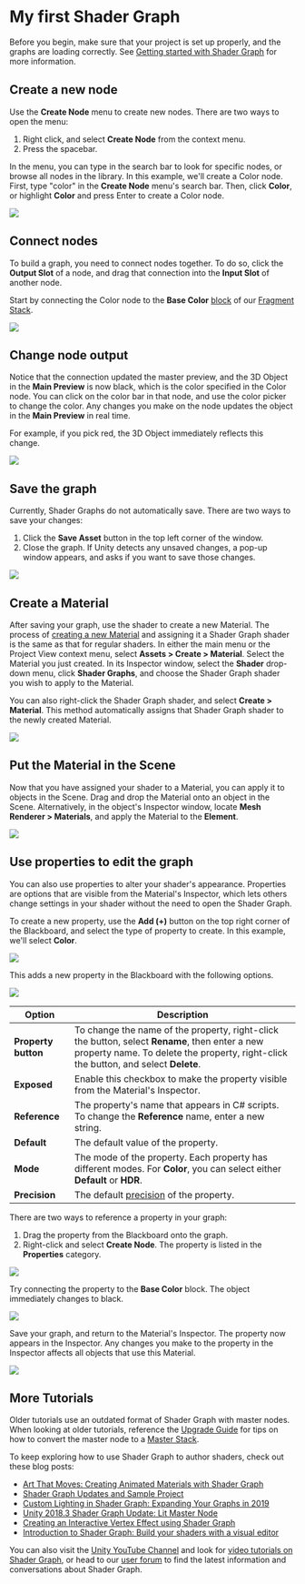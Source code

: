 # My first Shader Graph

Before you begin, make sure that your project is set up properly, and the graphs are loading correctly. See [Getting started with Shader Graph](Getting-Started) for more information.

## Create a new node

Use the **Create Node** menu to create new nodes. There are two ways to open the menu:

1. Right click, and select **Create Node** from the context menu.
2. Press the spacebar.

In the menu, you can type in the search bar to look for specific nodes, or browse all nodes in the library. In this example, we'll create a Color node. First, type "color" in the **Create Node** menu's search bar. Then, click **Color**, or highlight **Color** and press Enter to create a Color node.

![](images/MyFirstShaderGraph_01.png)

## Connect nodes

To build a graph, you need to connect nodes together. To do so, click the **Output Slot** of a node, and drag that connection into the **Input Slot** of another node.

Start by connecting the Color node to the **Base Color** [block]() of our [Fragment Stack](). 

![](images/MyFirstShaderGraph_02.png)

## Change node output

Notice that the connection updated the master preview, and the 3D Object in the **Main Preview** is now black, which is the color specified in the Color node. You can click on the color bar in that node, and use the color picker to change the color. Any changes you make on the node updates the object in the **Main Preview** in real time.

For example, if you pick red, the 3D Object immediately reflects this change.

![](images/MyFirstShaderGraph_03.png)

## Save the graph

Currently, Shader Graphs do not automatically save. There are two ways to save your changes:

1. Click the **Save Asset** button in the top left corner of the window.
3. Close the graph. If Unity detects any unsaved changes, a pop-up window appears, and asks if you want to save those changes.

![](images/MyFirstShaderGraph_04.png)

## Create a Material

After saving your graph, use the shader to create a new Material. The process of [creating a new Material](https://docs.unity3d.com/Manual/Materials.html) and assigning it a Shader Graph shader is the same as that for regular shaders. In either the main menu or the Project View context menu, select **Assets > Create > Material**. Select the Material you just created. In its Inspector window, select the **Shader** drop-down menu, click **Shader Graphs**, and choose the Shader Graph shader you wish to apply to the Material.

You can also right-click the Shader Graph shader, and select **Create > Material**. This method automatically assigns that Shader Graph shader to the newly created Material.

![](images/MyFirstShaderGraph_05.png)

## Put the Material in the Scene

Now that you have assigned your shader to a Material, you can apply it to objects in the Scene. Drag and drop the Material onto an object in the Scene. Alternatively, in the object's Inspector window, locate **Mesh Renderer > Materials**, and apply the Material to the **Element**.

![](images/MyFirstShaderGraph_06.png)

## Use properties to edit the graph

You can also use properties to alter your shader's appearance. Properties are options that are visible from the Material's Inspector, which lets others change settings in your shader without the need to open the Shader Graph.

To create a new property, use the **Add (+)** button on the top right corner of the Blackboard, and select the type of property to create. In this example, we'll select **Color**.

![](images/MyFirstShaderGraph_07.png)

This adds a new property in the Blackboard with the following options.

![](images/MyFirstShaderGraph_08.png)

| **Option**          | **Description**                                              |
| ------------------- | ------------------------------------------------------------ |
| **Property button** | To change the name of the property, right-click the button, select **Rename**, then enter a new property name. To delete the property, right-click the button, and select **Delete**. |
| **Exposed**         | Enable this checkbox to make the property visible from the Material's Inspector. |
| **Reference**       | The property's name that appears in C# scripts. To change the **Reference** name, enter a new string. |
| **Default**         | The default value of the property.                           |
| **Mode**            | The mode of the property. Each property has different modes. For **Color**, you can select either **Default** or **HDR**. |
| **Precision**            | The default [precision](Precision-Modes) of the property. |

There are two ways to reference a property in your graph:

1. Drag the property from the Blackboard onto the graph.
2. Right-click and select **Create Node**. The property is listed in the **Properties** category.

![](images/MyFirstShaderGraph_09.png)

Try connecting the property to the **Base Color** block. The object immediately changes to black.

![](images/MyFirstShaderGraph_10.png)

Save your graph, and return to the Material's Inspector. The property now appears in the Inspector. Any changes you make to the property in the Inspector affects all objects that use this Material.

![](images/MyFirstShaderGraph_11.png)

## More Tutorials

Older tutorials use an outdated format of Shader Graph with master nodes. When looking at older tutorials, reference the [Upgrade Guide]() for tips on how to convert the master node to a [Master Stack](). 

To keep exploring how to use Shader Graph to author shaders, check out these blog posts:

- [Art That Moves: Creating Animated Materials with Shader Graph](https://blogs.unity3d.com/2018/10/05/art-that-moves-creating-animated-materials-with-shader-graph/)
- [Shader Graph Updates and Sample Project ](https://blogs.unity3d.com/2018/08/07/shader-graph-updates-and-sample-project/)
- [Custom Lighting in Shader Graph: Expanding Your Graphs in 2019](https://blogs.unity3d.com/2019/07/31/custom-lighting-in-shader-graph-expanding-your-graphs-in-2019/)
- [Unity 2018.3 Shader Graph Update: Lit Master Node](https://blogs.unity3d.com/2018/12/19/unity-2018-3-shader-graph-update-lit-master-node/)
- [Creating an Interactive Vertex Effect using Shader Graph](https://blogs.unity3d.com/2019/02/12/creating-an-interactive-vertex-effect-using-shader-graph/)
- [Introduction to Shader Graph: Build your shaders with a visual editor](https://blogs.unity3d.com/2018/02/27/introduction-to-shader-graph-build-your-shaders-with-a-visual-editor/)

You can also visit the [Unity YouTube Channel](https://www.youtube.com/channel/UCG08EqOAXJk_YXPDsAvReSg) and look for [video tutorials on Shader Graph](https://www.youtube.com/user/Unity3D/search?query=shader+graph), or head to our [user forum](https://forum.unity.com/forums/shader-graph.346/) to find the latest information and conversations about Shader Graph.

